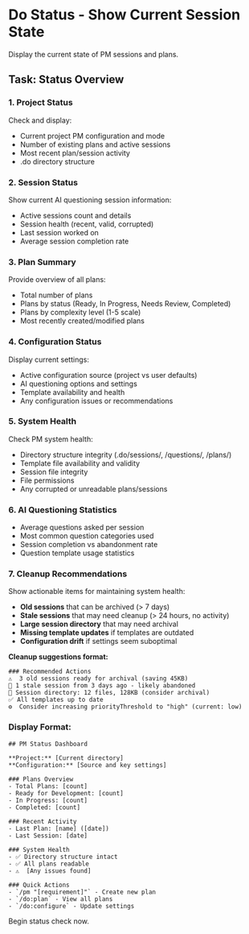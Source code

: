 # Do Status - Show Current Session State

Display the current state of PM sessions and plans.

## Task: Status Overview

### 1. Project Status
Check and display:
- Current project PM configuration and mode
- Number of existing plans and active sessions
- Most recent plan/session activity
- .do directory structure

### 2. Session Status
Show current AI questioning session information:
- Active sessions count and details
- Session health (recent, valid, corrupted)
- Last session worked on
- Average session completion rate

### 3. Plan Summary
Provide overview of all plans:
- Total number of plans
- Plans by status (Ready, In Progress, Needs Review, Completed)
- Plans by complexity level (1-5 scale)
- Most recently created/modified plans

### 4. Configuration Status
Display current settings:
- Active configuration source (project vs user defaults)
- AI questioning options and settings
- Template availability and health
- Any configuration issues or recommendations

### 5. System Health
Check PM system health:
- Directory structure integrity (.do/sessions/, /questions/, /plans/)
- Template file availability and validity
- Session file integrity
- File permissions
- Any corrupted or unreadable plans/sessions

### 6. AI Questioning Statistics
- Average questions asked per session
- Most common question categories used
- Session completion vs abandonment rate
- Question template usage statistics

### 7. Cleanup Recommendations
Show actionable items for maintaining system health:
- **Old sessions** that can be archived (> 7 days)
- **Stale sessions** that may need cleanup (> 24 hours, no activity)
- **Large session directory** that may need archival
- **Missing template updates** if templates are outdated
- **Configuration drift** if settings seem suboptimal

**Cleanup suggestions format:**
```
### Recommended Actions
⚠️  3 old sessions ready for archival (saving 45KB)
🧹 1 stale session from 3 days ago - likely abandoned
💾 Session directory: 12 files, 128KB (consider archival)
✅ All templates up to date
⚙️  Consider increasing priorityThreshold to "high" (current: low)
```

### Display Format:
```
## PM Status Dashboard

**Project:** [Current directory]
**Configuration:** [Source and key settings]

### Plans Overview
- Total Plans: [count]
- Ready for Development: [count]
- In Progress: [count]
- Completed: [count]

### Recent Activity
- Last Plan: [name] ([date])
- Last Session: [date]

### System Health
- ✅ Directory structure intact
- ✅ All plans readable
- ⚠️  [Any issues found]

### Quick Actions
- `/pm "[requirement]"` - Create new plan
- `/do:plan` - View all plans
- `/do:configure` - Update settings
```

Begin status check now.